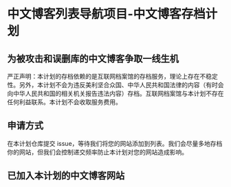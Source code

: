 # 中文博客列表导航项目-中文博客存档计划
## 为被攻击和误删库的中文博客争取一线生机
严正声明：本计划的存档依赖的是互联网档案馆的存档服务，理论上存在不稳定性。另外，本计划不会为违反美利坚合众国、中华人民共和国法律的内容（有时会向中华人民共和国的相关机关报告违法内容）存档。互联网档案馆与本计划不存在任何利益联系。本计划不会收取服务费用。        
## 申请方式
在本计划仓库提交 issue，等待我们将您的网站添加到列表。我们会尽量多地存档你的网站，但我们会控制递交频率防止本计划对您的网站造成影响。
## 已加入本计划的中文博客网站
